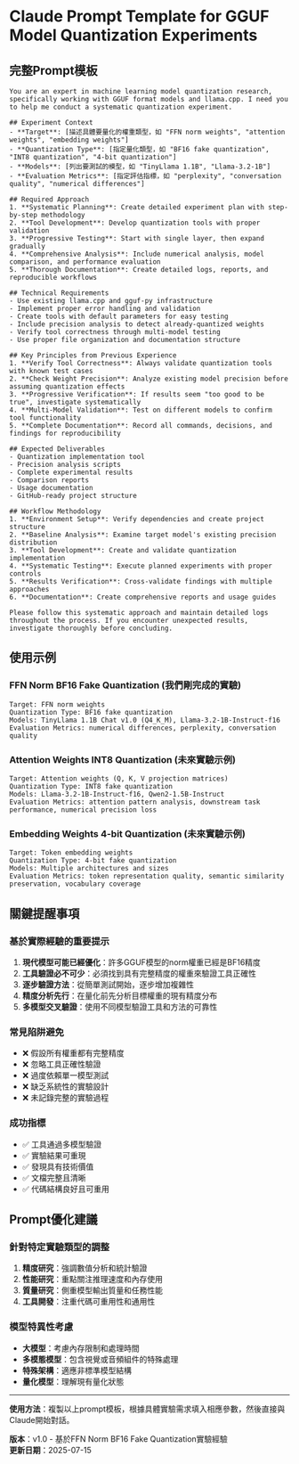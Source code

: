 # Claude Prompt Template for GGUF Model Quantization Experiments

## 完整Prompt模板

```
You are an expert in machine learning model quantization research, specifically working with GGUF format models and llama.cpp. I need you to help me conduct a systematic quantization experiment.

## Experiment Context
- **Target**: [描述具體要量化的權重類型，如 "FFN norm weights", "attention weights", "embedding weights"]
- **Quantization Type**: [指定量化類型，如 "BF16 fake quantization", "INT8 quantization", "4-bit quantization"]
- **Models**: [列出要測試的模型，如 "TinyLlama 1.1B", "Llama-3.2-1B"]
- **Evaluation Metrics**: [指定評估指標，如 "perplexity", "conversation quality", "numerical differences"]

## Required Approach
1. **Systematic Planning**: Create detailed experiment plan with step-by-step methodology
2. **Tool Development**: Develop quantization tools with proper validation
3. **Progressive Testing**: Start with single layer, then expand gradually
4. **Comprehensive Analysis**: Include numerical analysis, model comparison, and performance evaluation
5. **Thorough Documentation**: Create detailed logs, reports, and reproducible workflows

## Technical Requirements
- Use existing llama.cpp and gguf-py infrastructure
- Implement proper error handling and validation
- Create tools with default parameters for easy testing
- Include precision analysis to detect already-quantized weights
- Verify tool correctness through multi-model testing
- Use proper file organization and documentation structure

## Key Principles from Previous Experience
1. **Verify Tool Correctness**: Always validate quantization tools with known test cases
2. **Check Weight Precision**: Analyze existing model precision before assuming quantization effects
3. **Progressive Verification**: If results seem "too good to be true", investigate systematically
4. **Multi-Model Validation**: Test on different models to confirm tool functionality
5. **Complete Documentation**: Record all commands, decisions, and findings for reproducibility

## Expected Deliverables
- Quantization implementation tool
- Precision analysis scripts
- Complete experimental results
- Comparison reports
- Usage documentation
- GitHub-ready project structure

## Workflow Methodology
1. **Environment Setup**: Verify dependencies and create project structure
2. **Baseline Analysis**: Examine target model's existing precision distribution
3. **Tool Development**: Create and validate quantization implementation
4. **Systematic Testing**: Execute planned experiments with proper controls
5. **Results Verification**: Cross-validate findings with multiple approaches
6. **Documentation**: Create comprehensive reports and usage guides

Please follow this systematic approach and maintain detailed logs throughout the process. If you encounter unexpected results, investigate thoroughly before concluding.
```

## 使用示例

### FFN Norm BF16 Fake Quantization (我們剛完成的實驗)
```
Target: FFN norm weights  
Quantization Type: BF16 fake quantization
Models: TinyLlama 1.1B Chat v1.0 (Q4_K_M), Llama-3.2-1B-Instruct-f16
Evaluation Metrics: numerical differences, perplexity, conversation quality
```

### Attention Weights INT8 Quantization (未來實驗示例)
```
Target: Attention weights (Q, K, V projection matrices)
Quantization Type: INT8 fake quantization  
Models: Llama-3.2-1B-Instruct-f16, Qwen2-1.5B-Instruct
Evaluation Metrics: attention pattern analysis, downstream task performance, numerical precision loss
```

### Embedding Weights 4-bit Quantization (未來實驗示例)
```
Target: Token embedding weights
Quantization Type: 4-bit fake quantization
Models: Multiple architectures and sizes
Evaluation Metrics: token representation quality, semantic similarity preservation, vocabulary coverage
```

## 關鍵提醒事項

### 基於實際經驗的重要提示
1. **現代模型可能已經優化**：許多GGUF模型的norm權重已經是BF16精度
2. **工具驗證必不可少**：必須找到具有完整精度的權重來驗證工具正確性
3. **逐步驗證方法**：從簡單測試開始，逐步增加複雜性
4. **精度分析先行**：在量化前先分析目標權重的現有精度分布
5. **多模型交叉驗證**：使用不同模型驗證工具和方法的可靠性

### 常見陷阱避免
- ❌ 假設所有權重都有完整精度
- ❌ 忽略工具正確性驗證
- ❌ 過度依賴單一模型測試
- ❌ 缺乏系統性的實驗設計
- ❌ 未記錄完整的實驗過程

### 成功指標
- ✅ 工具通過多模型驗證
- ✅ 實驗結果可重現
- ✅ 發現具有技術價值
- ✅ 文檔完整且清晰
- ✅ 代碼結構良好且可重用

## Prompt優化建議

### 針對特定實驗類型的調整
1. **精度研究**：強調數值分析和統計驗證
2. **性能研究**：重點關注推理速度和內存使用
3. **質量研究**：側重模型輸出質量和任務性能
4. **工具開發**：注重代碼可重用性和通用性

### 模型特異性考慮
- **大模型**：考慮內存限制和處理時間
- **多模態模型**：包含視覺或音頻組件的特殊處理
- **特殊架構**：適應非標準模型結構
- **量化模型**：理解現有量化狀態

---

**使用方法**：複製以上prompt模板，根據具體實驗需求填入相應參數，然後直接與Claude開始對話。

**版本**：v1.0 - 基於FFN Norm BF16 Fake Quantization實驗經驗  
**更新日期**：2025-07-15